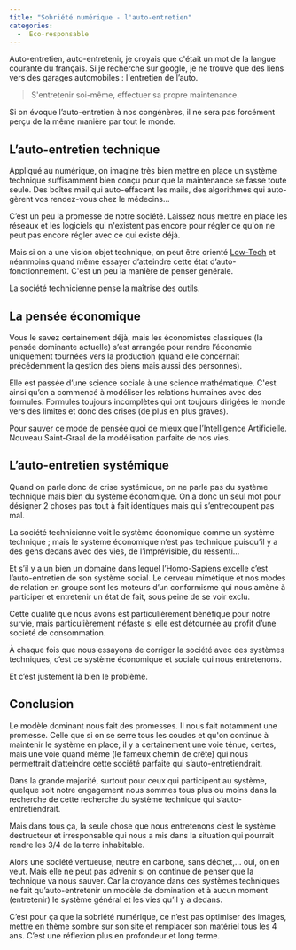 ```yaml
---
title: "Sobriété numérique - l'auto-entretien"
categories:
  -  Eco-responsable
---
```


Auto-entretien, auto-entretenir, je croyais que c'était un mot de la langue courante du français. Si je recherche sur google, je ne trouve que des liens vers des garages automobiles : l'entretien de l’auto.

> S'entretenir soi-même, effectuer sa propre maintenance.

Si on évoque l’auto-entretien à nos congénères, il ne sera pas forcément perçu de la même manière par tout le monde.

## L’auto-entretien technique

Appliqué au numérique, on imagine très bien mettre en place un système technique suffisamment bien conçu pour que la maintenance se fasse toute seule. Des boîtes mail qui auto-effacent les mails, des algorithmes qui auto-gèrent vos rendez-vous chez le médecins…

C’est un peu la promesse de notre société. Laissez nous mettre en place les réseaux et les logiciels qui n'existent pas encore pour régler ce qu'on ne peut pas encore régler avec ce qui existe déjà.

Mais si on a une vision objet technique, on peut être orienté [Low-Tech](/low-tech-site-web-internet/) et néanmoins quand même essayer d’atteindre cette état d’auto-fonctionnement. C'est un peu la manière de penser générale.

La société technicienne pense la maîtrise des outils.

## La pensée économique

Vous le savez certainement déjà, mais les économistes classiques (la pensée dominante actuelle) s’est arrangée pour rendre l’économie uniquement tournées vers la production (quand elle concernait précédemment la gestion des biens mais aussi des personnes).

Elle est passée d’une science sociale à une science mathématique. C'est ainsi qu’on a commencé à modéliser les relations humaines avec des formules. Formules toujours incomplètes qui ont toujours dirigées le monde vers des limites et donc des crises (de plus en plus graves).

Pour sauver ce mode de pensée quoi de mieux que l’Intelligence Artificielle. Nouveau Saint-Graal de la modélisation parfaite de nos vies.

## L’auto-entretien systémique

Quand on parle donc de crise systémique, on ne parle pas du système technique mais bien du système économique. On a donc un seul mot pour désigner 2 choses pas tout à fait identiques mais qui s’entrecoupent pas mal.

La société technicienne voit le système économique comme un système technique ; mais le système économique n’est pas technique puisqu’il y a des gens dedans avec des vies, de l’imprévisible, du ressenti…

Et s’il y a un bien un domaine dans lequel l’Homo-Sapiens excelle c’est l’auto-entretien de son système social. Le cerveau mimétique et nos modes de relation en groupe sont les moteurs d’un conformisme qui nous amène à participer et entretenir un état de fait, sous peine de se voir exclu.

Cette qualité que nous avons est particulièrement bénéfique pour notre survie, mais particulièrement néfaste si elle est détournée au profit d’une société de consommation.

À chaque fois que nous essayons de corriger la société avec des systèmes techniques, c’est ce système économique et sociale qui nous entretenons.

Et c’est justement là bien le problème.

## Conclusion

Le modèle dominant nous fait des promesses. Il nous fait notamment une promesse. Celle que si on se serre tous les coudes et qu'on continue à maintenir le système en place, il y a certainement une voie ténue, certes, mais une voie quand même (le fameux chemin de crête) qui nous permettrait d’atteindre cette société parfaite qui s’auto-entretiendrait.

Dans la grande majorité, surtout pour ceux qui participent au système, quelque soit notre engagement nous sommes tous plus ou moins dans la recherche de cette recherche du système technique qui s’auto-entretiendrait.

Mais dans tous ça, la seule chose que nous entretenons c’est le système destructeur et irresponsable qui nous a mis dans la situation qui pourrait rendre les 3/4 de la terre inhabitable.

Alors une société vertueuse, neutre en carbone, sans déchet,… oui, on en veut. Mais elle ne peut pas advenir si on continue de penser que la technique va nous sauver. Car la croyance dans ces systèmes techniques ne fait qu’auto-entretenir un modèle de domination et à aucun moment (entretenir) le système général et les vies qu’il y a dedans.

C’est pour ça que la sobriété numérique, ce n’est pas optimiser des images, mettre en thème sombre sur son site et remplacer son matériel tous les 4 ans. C’est une réflexion plus en profondeur et long terme.
